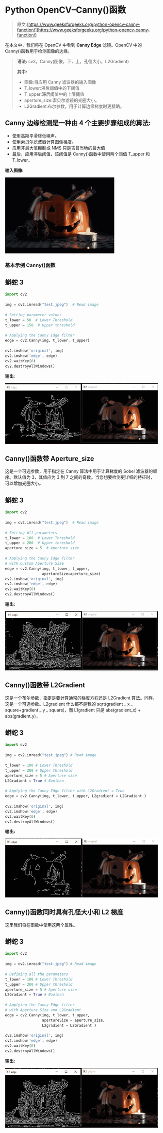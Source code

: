 # Python OpenCV–Canny()函数

> 原文:[https://www.geeksforgeeks.org/python-opencv-canny-function/](https://www.geeksforgeeks.org/python-opencv-canny-function/)

在本文中，我们将在 OpenCV 中看到 **Canny Edge** 滤镜。OpenCV 中的 Canny()函数用于检测图像的边缘。

> **语法:** cv2。Canny(图像，下，上，孔径大小，L2Gradient)
> 
> **其中:**
> 
> *   图像:将应用 Canny 滤波器的输入图像
> *   T_lower:滞后阈值中的下阈值
> *   T_upper:滞后阈值中的上限阈值
> *   aperture_size:索贝尔滤镜的光圈大小。
> *   L2Gradient:布尔参数，用于计算边缘梯度时更精确。

## Canny 边缘检测是一种由 4 个主要步骤组成的算法:

*   使用高斯平滑降低噪声。
*   使用索贝尔滤波器计算图像梯度。
*   应用非最大值抑制或 NMS 只是吉普当地的最大值
*   最后，应用滞后阈值，该阈值是 Canny()函数中使用两个阈值 T_upper 和 T_lower。

**输入图像**:

![](img/1e8dcb1f13779a4686299d1176dcbed3.png)

### **基本示例** Canny()函数

## 蟒蛇 3

```py
import cv2

img = cv2.imread("test.jpeg")  # Read image

# Setting parameter values
t_lower = 50  # Lower Threshold
t_upper = 150  # Upper threshold

# Applying the Canny Edge filter
edge = cv2.Canny(img, t_lower, t_upper)

cv2.imshow('original', img)
cv2.imshow('edge', edge)
cv2.waitKey(0)
cv2.destroyAllWindows()
```

**输出**:

![](img/a5955e7322135731fd279e213735419a.png)

## Canny()函数**带 Aperture_size**

这是一个可选参数，用于指定在 Canny 算法中用于计算梯度的 Sobel 滤波器的顺序。默认值为 3，其值应为 3 到 7 之间的奇数。当您想要检测更详细的特征时，可以增加光圈大小。

## 蟒蛇 3

```py
import cv2

img = cv2.imread("test.jpeg")  # Read image

# Setting All parameters
t_lower = 100  # Lower Threshold
t_upper = 200  # Upper threshold
aperture_size = 5  # Aperture size

# Applying the Canny Edge filter
# with Custom Aperture Size
edge = cv2.Canny(img, t_lower, t_upper, 
                 apertureSize=aperture_size)
cv2.imshow('original', img)
cv2.imshow('edge', edge)
cv2.waitKey(0)
cv2.destroyAllWindows()
```

**输出:**

![](img/f0a406ed1dad58bfc656b4bf8b69f868.png)

## Canny()函数**带 L2Gradient**

这是一个布尔参数，指定是要计算通常的梯度方程还是 L2Gradient 算法。同样，这是一个可选参数。L2gradient 什么都不是我的 sqrt(gradient _ x _ square+gradient _ y _ square)，而 L1gradient 只是 abs(gradient_x) + abs(gradient_y)。

## 蟒蛇 3

```py
import cv2

img = cv2.imread("test.jpeg") # Read image

t_lower = 100 # Lower Threshold
t_upper = 200 # Upper threshold
aperture_size = 5 # Aperture size
L2Gradient = True # Boolean

# Applying the Canny Edge filter with L2Gradient = True
edge = cv2.Canny(img, t_lower, t_upper, L2gradient = L2Gradient )

cv2.imshow('original', img)
cv2.imshow('edge', edge)
cv2.waitKey(0)
cv2.destroyAllWindows()
```

**输出:**

![](img/c336470d5f8d3af16eb37f80af52b3aa.png)

## Canny()函数**同时具有孔径大小和 L2 梯度**

这里我们将在函数中使用这两个属性。

## 蟒蛇 3

```py
import cv2 

img = cv2.imread("test.jpeg") # Read image

# Defining all the parameters
t_lower = 100 # Lower Threshold
t_upper = 200 # Upper threshold
aperture_size = 5 # Aperture size
L2Gradient = True # Boolean

# Applying the Canny Edge filter 
# with Aperture Size and L2Gradient
edge = cv2.Canny(img, t_lower, t_upper,
                 apertureSize = aperture_size, 
                 L2gradient = L2Gradient ) 

cv2.imshow('original', img)
cv2.imshow('edge', edge)
cv2.waitKey(0)
cv2.destroyAllWindows()
```

**输出:**

![](img/413714c54568d2df68d1cfb076ec7f9e.png)